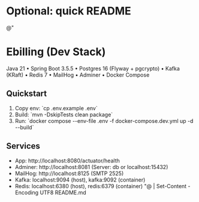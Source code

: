 # Optional: quick README
@"
# Ebilling (Dev Stack)

Java 21 • Spring Boot 3.5.5 • Postgres 16 (Flyway + pgcrypto) • Kafka (KRaft) • Redis 7 • MailHog • Adminer • Docker Compose

## Quickstart
1) Copy env: \`cp .env.example .env\`
2) Build: \`mvn -DskipTests clean package\`
3) Run: \`docker compose --env-file .env -f docker-compose.dev.yml up -d --build\`

## Services
- App: http://localhost:8080/actuator/health
- Adminer: http://localhost:8081 (Server: db or localhost:15432)
- MailHog: http://localhost:8125 (SMTP 2525)
- Kafka: localhost:9094 (host), kafka:9092 (container)
- Redis: localhost:6380 (host), redis:6379 (container)
  "@ | Set-Content -Encoding UTF8 README.md